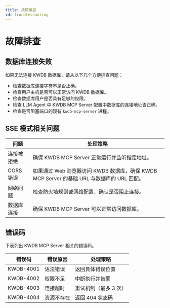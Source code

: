 ```yaml
---
title: 故障排查
id: troubleshooting
---
```


# 故障排查

## 数据库连接失败

如果无法连接 KWDB 数据库，请从以下几个方便排查问题：

- 检查数据库连接字符串是否正确。
- 检查用户主机是否可以正常访问 KWDB 数据库。
- 检查数据库用户是否具有足够的权限。
- 检查 LLM Agent 中 KWDB MCP Server 配置中数据库的连接地址否正确。
- 检查是否阻塞端口的现有 `kwdb-mcp-server` 进程。

## SSE 模式相关问题

| 问题       | 处理策略                                                                                 |
|----------|--------------------------------------------------------------------------------------|
| 连接被拒绝 | 确保 KWDB MCP Server 正常运行并监听指定地址。                                             |
| CORS 错误  | 如果通过 Web 浏览器访问 KWDB 数据库，确保 KWDB MCP Server 的基础 URL 与数据库的 URL 匹配。 |
| 网络问题   | 检查防火墙规则或网络配置，确认是否阻止连接。                                               |
| 数据库连接 | 确保 KWDB MCP Server 可以正常访问数据库。                                                 |

## 错误码

下表列出 KWDB MCP Server 相关的错误码。

| 错误码    | 错误原因   | 处理策略            |
|-----------|--------|-----------------|
| KWDB-4001 | 语法错误   | 返回具体错误位置    |
| KWDB-4002 | 权限不足   | 中断执行并告警      |
| KWDB-4003 | 连接超时   | 重试机制（最多 3 次） |
| KWDB-4004 | 资源不存在 | 返回 404 状态码     |
